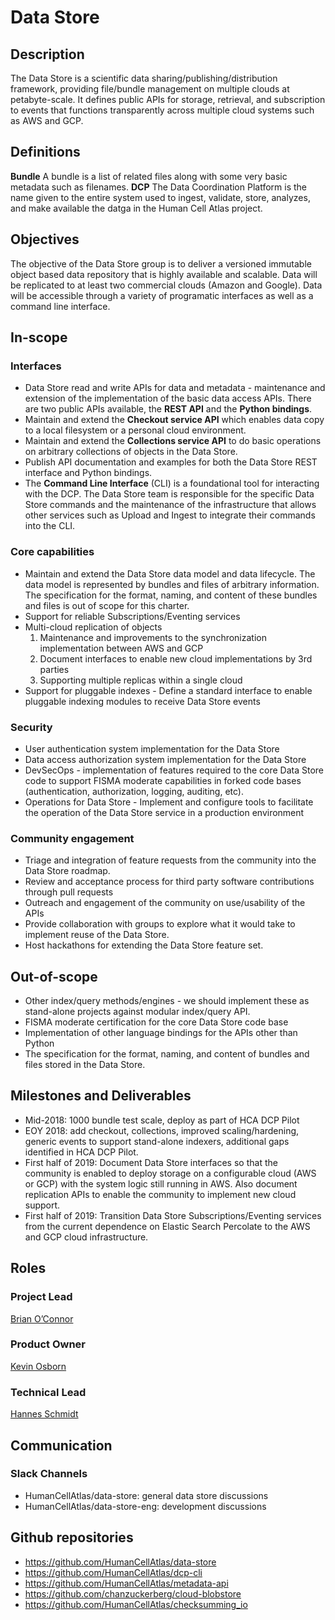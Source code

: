 
# Data Store


## Description
The Data Store is a scientific data sharing/publishing/distribution framework, providing file/bundle management on multiple clouds at petabyte-scale. It defines public APIs for storage, retrieval, and subscription to events that functions transparently across multiple cloud systems such as AWS and GCP.

## Definitions
**Bundle** A bundle is a list of related files along with some very basic metadata such as filenames.
**DCP** The Data Coordination Platform is the name given to the entire system used to ingest, validate, store, analyzes, and make available the datga in the Human Cell Atlas project.

## Objectives
The objective of the Data Store group is to deliver a versioned immutable object based data repository that is highly available and scalable. Data will be replicated to at least two commercial clouds (Amazon and Google). Data will be accessible through a variety of programatic interfaces as well as a command line interface. 

## In-scope

### Interfaces
* Data Store read and write APIs for data and metadata - maintenance and extension of the implementation of the basic data access APIs. There are two public APIs available, the **REST API** and the **Python bindings**.
* Maintain and extend the **Checkout service API** which enables data copy to a local filesystem or a personal cloud environment.
* Maintain and extend the **Collections service API** to do basic operations on arbitrary collections of objects in the Data Store.
* Publish API documentation and examples for both the Data Store REST interface and Python bindings.
* The **Command Line Interface** (CLI) is a foundational tool for interacting with the DCP. The Data Store team is responsible for the specific Data Store commands and the maintenance of the infrastructure that allows other services such as Upload and Ingest to integrate their commands into the CLI.

### Core capabilities
* Maintain and extend the Data Store data model and data lifecycle. The data model is represented by bundles and files of arbitrary information. The specification for the format, naming, and content of these bundles and files is out of scope for this charter.
* Support for reliable Subscriptions/Eventing services
* Multi-cloud replication of objects
   1. Maintenance and improvements to the synchronization implementation between AWS and GCP
   2. Document interfaces to enable new cloud implementations by 3rd parties 
   3. Supporting multiple replicas within a single cloud
* Support for pluggable indexes - Define a standard interface to enable pluggable indexing modules to receive Data Store events

### Security
* User authentication system implementation for the Data Store
* Data access authorization system implementation for the Data Store
* DevSecOps - implementation of features required to the core Data Store code to support FISMA moderate capabilities in forked code bases (authentication, authorization, logging, auditing, etc).
* Operations for Data Store - Implement and configure tools to facilitate the operation of the Data Store service in a production environment

### Community engagement
* Triage and integration of feature requests from the community into the Data Store roadmap. 
* Review and acceptance process for third party software contributions through pull requests
* Outreach and engagement of the community on use/usability of the APIs
* Provide collaboration with groups to explore what it would take to implement reuse of the Data Store.
* Host hackathons for extending the Data Store feature set. 

## Out-of-scope
* Other index/query methods/engines - we should implement these as stand-alone projects against modular index/query API.
* FISMA moderate certification for the core Data Store code base
* Implementation of other language bindings for the APIs other than Python
* The specification for the format, naming, and content of bundles and files stored in the Data Store.

## Milestones and Deliverables
* Mid-2018: 1000 bundle test scale, deploy as part of HCA DCP Pilot
* EOY 2018: add checkout, collections, improved scaling/hardening, generic events to support stand-alone indexers, additional gaps identified in HCA DCP Pilot.
* First half of 2019: Document Data Store interfaces so that the community is enabled to deploy storage on a configurable cloud (AWS or GCP) with the system logic still running in AWS. Also document replication APIs to enable the community to implement new cloud support. 
* First half of 2019: Transition Data Store Subscriptions/Eventing services from the current dependence on Elastic Search Percolate to the AWS and GCP cloud infrastructure.

## Roles

### Project Lead 
[Brian O’Connor](mailto:brocono@ucsc.edu) 

### Product Owner 
[Kevin Osborn](mailto:kosborn2@ucsc.edu) 

### Technical Lead 
[Hannes Schmidt](mailto:hannes@ucsc.edu) 

## Communication
### Slack Channels
* HumanCellAtlas/data-store: general data store discussions
* HumanCellAtlas/data-store-eng: development discussions

## Github repositories
* https://github.com/HumanCellAtlas/data-store
* https://github.com/HumanCellAtlas/dcp-cli
* https://github.com/HumanCellAtlas/metadata-api
* https://github.com/chanzuckerberg/cloud-blobstore
* https://github.com/HumanCellAtlas/checksumming_io

